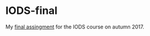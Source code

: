 # IODS-final
My [final assingment](https://daphnia.github.io/IODS-final/) for the IODS course on autumn 2017. 
